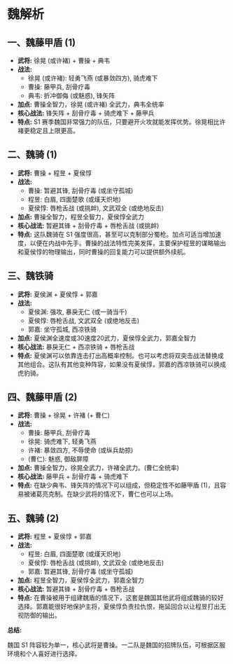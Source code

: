 # 魏解析

## 一、魏藤甲盾 (1)

*   **武将:** 徐晃 (或许褚) + 曹操 + 典韦
*   **战法:**
    *   徐晃 (或许褚): 轻勇飞燕 (或暴敛四方), 骑虎难下
    *   曹操: 藤甲兵, 刮骨疗毒
    *   典韦: 折冲御侮 (或魅惑), 锋矢阵
*   **加点:** 曹操全智力，徐晃 (或许褚) 全武力，典韦全统率
*   **核心战法:** 锋矢阵 + 刮骨疗毒 + 骑虎难下 + 藤甲兵
*   **特点:** S1 赛季魏国非常强力的队伍，只要避开火攻就能发挥优势。徐晃相比许褚更稳定且上限更高。

## 二、魏骑 (1)

*   **武将:** 曹操 + 程昱 + 夏侯惇
*   **战法:**
    *   曹操: 暂避其锋, 刮骨疗毒 (或坐守孤城)
    *   程昱: 白眉, 四面楚歌 (或熯天炽地)
    *   夏侯惇: 唇枪舌战 (或挑衅), 文武双全 (或绝地反击)
*   **加点:** 曹操全智力，程昱全智力，夏侯惇全武力
*   **核心战法:** 暂避其锋 + 刮骨疗毒 + 唇枪舌战 (或挑衅)
*   **特点:** 这队魏骑在 S1 强度很高，甚至可以克制部分蜀枪。加点可适当增加速度，以便在内战中先手。曹操的战法特性完美发挥，主要保护程昱的谋略输出和夏侯惇的物理输出，同时曹操的回复能力可以提供额外续航。

## 三、魏铁骑

*   **武将:** 夏侯渊 + 夏侯惇 + 郭嘉
*   **战法:**
    *   夏侯渊: 强攻, 暴戾无仁 (或一骑当千)
    *   夏侯惇: 唇枪舌战, 文武双全 (或绝地反击)
    *   郭嘉: 坐守孤城, 西凉铁骑
*   **加点:** 夏侯渊全速度或30速度20武力，夏侯惇全武力，郭嘉全智力
*   **核心战法:** 暴戾无仁 + 西凉铁骑 + 唇枪舌战
*   **特点:** 夏侯渊可以依靠连击打出高概率控制。也可以考虑将双突击战法替换成其他组合。这队有其他变种阵容，如果没有夏侯惇，郭嘉的西凉铁骑可以换成虎豹骑。

## 四、魏藤甲盾 (2)

*   **武将:** 曹操 + 徐晃 + 许褚 (+ 曹仁)
*   **战法:**
    *   曹操: 藤甲兵, 刮骨疗毒
    *   徐晃: 骑虎难下, 轻勇飞燕
    *   许褚: 暴敛四方, 不辱使命 (或纵兵劫掠)
    *   (曹仁): 魅惑, 御敌屏障
*   **加点:** 曹操全智力，徐晃全武力，许褚全武力。(曹仁全统率)
*   **核心战法:** 藤甲兵 + 刮骨疗毒 + 骑虎难下
*  **特点:**  在缺少典韦、锋矢阵的情况下可以组成，但稳定性不如藤甲盾 (1)，且容易被诸葛亮克制。在缺少武将的情况下，曹仁也可以上场。

## 五、魏骑 (2)

*   **武将:** 程昱 + 夏侯惇 + 郭嘉
*  **战法:**
    *   程昱: 白眉, 四面楚歌 (或熯天炽地)
    *   夏侯惇: 唇枪舌战 (或挑衅), 文武双全 (或绝地反击)
    *   郭嘉: 暂避其锋, 刮骨疗毒 (或坐守孤城)
*   **加点:** 程昱全智力，夏侯惇全武力，郭嘉全智力
*   **核心战法:** 暂避其锋 + 刮骨疗毒 + 唇枪舌战
*   **特点:** 在曹操被用于组建魏盾的情况下，这套是魏国其他武将组成魏骑的较好选择。郭嘉能很好地保护主将，夏侯惇负责拉仇恨，拖延回合以让程昱打出无视防御的输出。

**总结:**

魏国 S1 阵容较为单一，核心武将是曹操。一二队是魏国的招牌队伍，可根据区服环境和个人喜好进行选择。